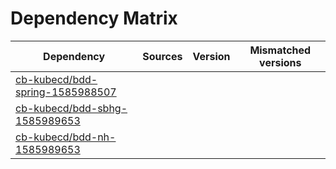 # Dependency Matrix

Dependency | Sources | Version | Mismatched versions
---------- | ------- | ------- | -------------------
[cb-kubecd/bdd-spring-1585988507](https://github.com/cb-kubecd/bdd-spring-1585988507.git) |  | []() | 
[cb-kubecd/bdd-sbhg-1585989653](https://github.com/cb-kubecd/bdd-sbhg-1585989653.git) |  | []() | 
[cb-kubecd/bdd-nh-1585989653](https://github.com/cb-kubecd/bdd-nh-1585989653.git) |  | []() | 
